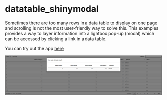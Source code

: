 # datatable_shinymodal
Sometimes there are too many rows in a data table to display on one page and scrolling is not the most user-friendly way to solve this. This examples provides a way to layer information into a lightbox pop-up (modal) which can be accessed by clicking a link in a data table. 

You can try out the app [here](https://shiny.epi-interactive.com/modal)

![alt text](modal-thumbnail.PNG)
